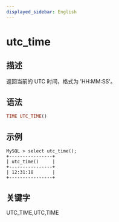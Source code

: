 ```yaml
---
displayed_sidebar: English
---
```


# utc_time

## 描述

返回当前的 UTC 时间，格式为 'HH:MM:SS'。

## 语法

```Haskell
TIME UTC_TIME()
```

## 示例

```Plain
MySQL > select utc_time();
+----------------+
| utc_time()     |
+----------------+
| 12:31:18       |
+----------------+
```

## 关键字

UTC_TIME,UTC,TIME
